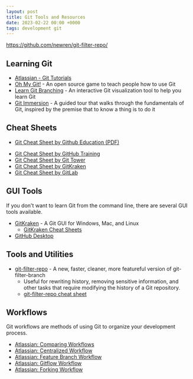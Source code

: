 ```yaml
---
layout: post
title: Git Tools and Resources
date: 2023-02-22 00:00 +0000
tags: development git
---
```


https://github.com/newren/git-filter-repo/

## Learning Git
- [Atlassian - Git Tutorials](https://www.atlassian.com/git/tutorials)
- [Oh My Git!](https://ohmygit.org/) - An open source game to teach people how to use Git
- [Learn Git Branching](https://learngitbranching.js.org/) - An interactive Git visualization tool to help you learn Git
- [Git Immersion](http://gitimmersion.com/) - A guided tour that walks through the fundamentals of Git, inspired by the premise that to know a thing is to do it

## Cheat Sheets
- [Git Cheat Sheet by Github Education (PDF)](https://education.github.com/git-cheat-sheet-education.pdf)
<!--- [Git Cheat Sheet by Atlassian](https://www.atlassian.com/git/tutorials/atlassian-git-cheatsheet) -->
- [Git Cheat Sheet by GitHub Training](https://training.github.com/downloads/github-git-cheat-sheet/)
- [Git Cheat Sheet by Git Tower](https://www.git-tower.com/blog/git-cheat-sheet/)
- [Git Cheat Sheet by GitKraken](https://www.gitkraken.com/git-client-cheat-sheet)
- [Git Cheat Sheet by GitLab](https://about.gitlab.com/images/press/git-cheat-sheet.pdf)

## GUI Tools
If you don't want to learn Git from the command line, there are several GUI tools available.
- [GitKraken](https://www.gitkraken.com/) - A Git GUI for Windows, Mac, and Linux
    - [GitKraken Cheat Sheets](https://www.gitkraken.com/pdfs)
- [GitHub Desktop](https://desktop.github.com/)

## Tools and Utilities
- [git-filter-repo](https://github.com/newren/git-filter-repo/) - A new, faster, cleaner, more featureful version of git-filter-branch
    - Useful for rewriting history, removing sensitive information, and other tasks that require modifying the history of a Git repository.
    - [git-filter-repo cheat sheet](https://github.com/newren/git-filter-repo/blob/main/Documentation/converting-from-filter-branch.md#cheat-sheet-conversion-of-examples-from-the-filter-branch-manpage)

## Workflows
Git workflows are methods of using Git to organize your development process.

- [Atlassian: Comparing Workflows](https://www.atlassian.com/git/tutorials/comparing-workflows)
- [Atlassian: Centralized Workflow](https://www.atlassian.com/git/tutorials/comparing-workflows/centralized-workflow)
- [Atlassian: Feature Branch Workflow](https://www.atlassian.com/git/tutorials/comparing-workflows/feature-branch-workflow)
- [Atlassian: Gitflow Workflow](https://www.atlassian.com/git/tutorials/comparing-workflows/gitflow-workflow)
- [Atlassian: Forking Workflow](https://www.atlassian.com/git/tutorials/comparing-workflows/forking-workflow)
